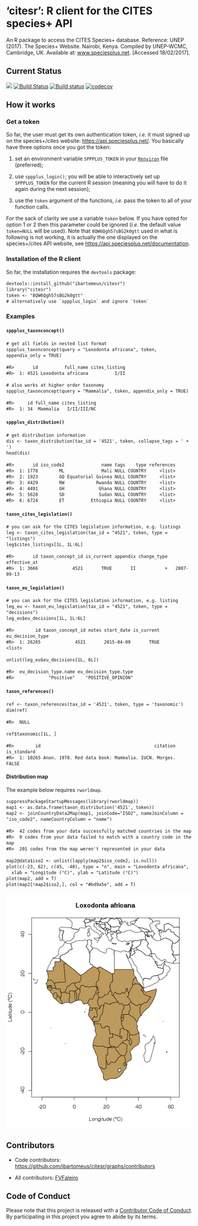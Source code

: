 ‘citesr’: R client for the CITES species+ API
=============================================

An R package to access the CITES Species+ database. Reference: UNEP
(2017). The Species+ Website. Nairobi, Kenya. Compiled by UNEP-WCMC,
Cambridge, UK. Available at: www.speciesplus.net. \[Accessed
18/02/2017\].

Current Status
--------------

![](https://img.shields.io/badge/citesr-InDevelopment-d7ae67.svg)
[![Build
Status](https://travis-ci.org/ibartomeus/citesr.svg?branch=master)](https://travis-ci.org/ibartomeus/citesr)
[![Build
status](https://ci.appveyor.com/api/projects/status/j8u04bwan0kqpn0f?svg=true)](https://ci.appveyor.com/project/KevCaz/citesr)
[![codecov](https://codecov.io/gh/ibartomeus/citesr/branch/master/graph/badge.svg)](https://codecov.io/gh/ibartomeus/citesr)

How it works
------------

### Get a token

So far, the user must get its own authentication token, *i.e.* it must
signed up on the species+/cites website: <https://api.speciesplus.net/>.
You basically have three options once you got the token:

1.  set an environment variable `SPPPLUS_TOKEN` in your
    [`Renviron`](https://stat.ethz.ch/R-manual/R-devel/library/base/html/Startup.html)
    file (preferred);

2.  use `sppplus_login()`; you will be able to interactively set up
    `SPPPLUS_TOKEN` for the current R session (meaning you will have to
    do it again during the next session);

3.  use the `token` argument of the functions, *i.e.* pass the token to
    all of your function calls.

For the sack of clarity we use a variable `token` below. If you have
opted for option 1 or 2 then this parameter could be ignored (*i.e.* the
default value `token=NULL` will be used). Note that `8QW6Qgh57sBG2k0gtt`
used in what is following is not working, it is actually the one
displayed on the species+/cites API website, see
<https://api.speciesplus.net/documentation>.

### Installation of the R client

So far, the installation requires the `devtools` package:

    devtools::install_github("ibartomeus/citesr")
    library("citesr")
    token <- "8QW6Qgh57sBG2k0gtt"
    # alternatively use `sppplus_login` and ignore `token`

### Examples

#### `sppplus_taxonconcept()`

    # get all fields in nested list format
    sppplus_taxonconcept(query = "Loxodonta africana", token, appendix_only = TRUE)

    #R>       id          full_name cites_listing
    #R>  1: 4521 Loxodonta africana          I/II

    # also works at higher order taxonomy
    sppplus_taxonconcept(query = "Mammalia", token, appendix_only = TRUE)

    #R>     id full_name cites_listing
    #R>  1: 34  Mammalia   I/II/III/NC

#### `sppplus_distribution()`

    # get distribution information
    dis <- taxon_distribution(tax_id = '4521', token, collapse_tags = ' + ')
    head(dis)

    #R>       id iso_code2              name tags    type references
    #R>  1: 1778        ML              Mali NULL COUNTRY     <list>
    #R>  2: 1923        GQ Equatorial Guinea NULL COUNTRY     <list>
    #R>  3: 4429        RW            Rwanda NULL COUNTRY     <list>
    #R>  4: 4491        GH             Ghana NULL COUNTRY     <list>
    #R>  5: 5628        SD             Sudan NULL COUNTRY     <list>
    #R>  6: 6724        ET          Ethiopia NULL COUNTRY     <list>

#### `taxon_cites_legislation()`

    # you can ask for the CITES legislation information, e.g. listings
    leg <- taxon_cites_legislation(tax_id = "4521", token, type = "listings")
    leg$cites_listings[1L, 1L:6L]

    #R>       id taxon_concept_id is_current appendix change_type effective_at
    #R>  1: 3666             4521       TRUE       II           +   2007-09-13

#### `taxon_eu_legislation()`

    # you can ask for the CITES legislation information, e.g. listing
    leg_eu <- taxon_eu_legislation(tax_id = "4521", token, type = "decisions")
    leg_eu$eu_decisions[1L, 1L:6L]

    #R>        id taxon_concept_id notes start_date is_current eu_decision_type
    #R>  1: 26285             4521       2015-04-09       TRUE           <list>

    unlist(leg_eu$eu_decisions[1L, 6L])

    #R>  eu_decision_type.name eu_decision_type.type 
    #R>             "Positive"    "POSITIVE_OPINION"

#### `taxon_references()`

    ref <- taxon_references(tax_id = '4521', token, type = 'taxonomic')
    dim(ref)

    #R>  NULL

    ref$taxonomic[1L, ]

    #R>        id                                           citation is_standard
    #R>  1: 10265 Anon. 1978. Red data book: Mammalia. IUCN. Morges.       FALSE

#### Distribution map

The example below requires `rworldmap`.

    suppressPackageStartupMessages(library(rworldmap))
    map1 <- as.data.frame(taxon_distribution('4521', token))
    map2 <- joinCountryData2Map(map1, joinCode="ISO2", nameJoinColumn = "iso_code2", nameCountryColumn = "name")

    #R>  42 codes from your data successfully matched countries in the map
    #R>  0 codes from your data failed to match with a country code in the map
    #R>  201 codes from the map weren't represented in your data

    map2@data$iso2 <- unlist(lapply(map2$iso_code2, is.null))
    plot(c(-23, 62), c(45, -40), type = "n", main = "Loxodonta africana",
      xlab = "Longitude (°C)", ylab = "Latitude (°C)")
    plot(map2, add = T)
    plot(map2[!map2$iso2,], col = "#bd9a5e", add = T)

![](inst/assets/img/map-1.png)

Contributors
------------

-   Code contributors:
    <https://github.com/ibartomeus/citesr/graphs/contributors>

-   All contributors: [FVFaleiro](https://github.com/FVFaleiro)

Code of Conduct
---------------

Please note that this project is released with a [Contributor Code of
Conduct](CONDUCT.md). By participating in this project you agree to
abide by its terms.

